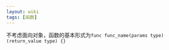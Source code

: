 ```yaml
---
layout: wiki
tags: [函数]
---
```


不考虑面向对象，函数的基本形式为`func func_name(params type) (return_value type) {}`